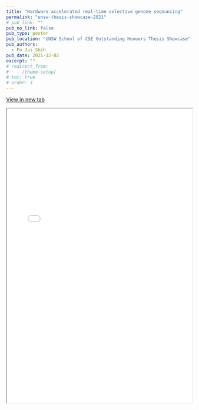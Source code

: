 ```yaml
---
title: "Hardware accelerated real-time selective genome seqeuncing"
permalink: "unsw-thesis-showcase-2021"
# pub_link: ""
pub_no_link: false
pub_type: poster
pub_location: "UNSW School of CSE Outstanding Honours Thesis Showcase"
pub_authors:
  - Po Jui Shih
pub_date: 2021-12-02
excerpt: ""
# redirect_from:
#   - /theme-setup/
# toc: true
# order: 3
---
```


<a href="/assets/files/unsw-thesis-haru-poster.pdf" target="_blank" class="btn btn--primary" id="embedPDFButton">View in new tab</a>
<iframe src="/assets/files/unsw-thesis-haru-poster.pdf" width="100%" height="800px"></iframe>